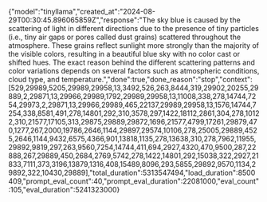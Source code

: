 {"model":"tinyllama","created_at":"2024-08-29T00:30:45.896065859Z","response":"The sky blue is caused by the scattering of light in different directions due to the presence of tiny particles (i.e., tiny air gaps or pores called dust grains) scattered throughout the atmosphere. These grains reflect sunlight more strongly than the majority of the visible colors, resulting in a beautiful blue sky with no color cast or shifted hues. The exact reason behind the different scattering patterns and color variations depends on several factors such as atmospheric conditions, cloud type, and temperature.","done":true,"done_reason":"stop","context":[529,29989,5205,29989,29958,13,3492,526,263,8444,319,29902,20255,29889,2,29871,13,29966,29989,1792,29989,29958,13,11008,338,278,14744,7254,29973,2,29871,13,29966,29989,465,22137,29989,29958,13,1576,14744,7254,338,8581,491,278,14801,292,310,3578,297,1422,18112,2861,304,278,10122,310,21577,17105,313,29875,29889,29872,1696,21577,4799,17261,29879,470,1277,267,2000,19786,2646,1144,29897,29574,10106,278,25005,29889,4525,2646,1144,9432,6575,4366,901,13818,1135,278,13638,310,278,7962,11955,29892,9819,297,263,9560,7254,14744,411,694,2927,4320,470,9500,287,22888,267,29889,450,2684,2769,5742,278,1422,14801,292,15038,322,2927,21833,7111,373,3196,13879,1316,408,15489,8096,293,5855,29892,9570,1134,29892,322,10430,29889],"total_duration":5313547494,"load_duration":8500409,"prompt_eval_count":40,"prompt_eval_duration":22081000,"eval_count":105,"eval_duration":5241323000}